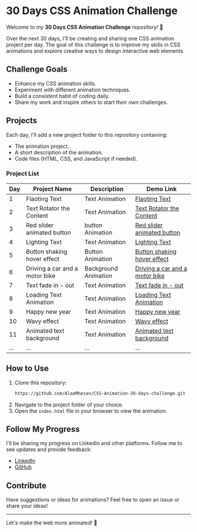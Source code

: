 # 30 Days CSS Animation Challenge

Welcome to my **30 Days CSS Animation Challenge** repository! 🎉

Over the next 30 days, I'll be creating and sharing one CSS animation project per day. The goal of this challenge is to improve my skills in CSS animations and explore creative ways to design interactive web elements.

## Challenge Goals
- Enhance my CSS animation skills.
- Experiment with different animation techniques.
- Build a consistent habit of coding daily.
- Share my work and inspire others to start their own challenges.

## Projects
Each day, I'll add a new project folder to this repository containing:
- The animation project.
- A short description of the animation.
- Code files (HTML, CSS, and JavaScript if needed).

### Project List
| Day | Project Name      | Description                | Demo Link   |
|-----|-------------------|----------------------------|-------------|
| 1   | Flaoting Text     | Text Animation             | [Flaoting Text](https://github.com/AlaaMhesan/CSS-Animation-30-days-challenge/tree/main/The%20Project/Floating%20Text) |
| 2   | Text Rotator the Content    | Text Animation             | [Text Rotator the Content ](https://github.com/AlaaMhesan/CSS-Animation-30-days-challenge/tree/main/The%20Project/Text%20Rotator%20the%20Content) |
| 3   | Red slider animated button    | button Animation             | [Red slider animated button](https://github.com/AlaaMhesan/CSS-Animation-30-days-challenge/tree/main/The%20Project/Red%20slider%20animated%20button) |
| 4   | Lighting Text    | Text Animation             | [Lighting Text](https://github.com/AlaaMhesan/CSS-Animation-30-days-challenge/tree/main/The%20Project/lighting%20text) |
| 5   | Button shaking hover effect    | Button Animation             | [Button shaking hover effect](https://github.com/AlaaMhesan/CSS-Animation-30-days-challenge/tree/main/The%20Project/Button%20shaking%20hover%20effect) |
| 6   | Driving a car and a motor bike    | Background Animation             | [Driving a car and a motor bike](https://github.com/AlaaMhesan/CSS-Animation-30-days-challenge/tree/main/The%20Project/Driving%20a%20car%20and%20a%20motor%20bike) |
| 7   | Text fade in - out    | Text Animation             | [Text fade in - out](https://github.com/AlaaMhesan/CSS-Animation-30-days-challenge/tree/main/The%20Project/Text%20fade%20in%20-%20out) |
| 8   | Loading Text Animation    | Text Animation             | [Loading Text Animation](https://github.com/AlaaMhesan/CSS-Animation-30-days-challenge/tree/main/The%20Project/Loading%20Text%20Animation) |
| 9   | Happy new year    | Text Animation             | [Happy new year](https://github.com/AlaaMhesan/CSS-Animation-30-days-challenge/tree/main/The%20Project/Happy%20new%20year) |
| 10  | Wavy effect    | Text Animation             | [Wavy effect](https://github.com/AlaaMhesan/CSS-Animation-30-days-challenge/tree/main/The%20Project/Wavy%20effec) |
| 11  |  Animated text background   | Text Animation             | [ Animated text background](https://github.com/AlaaMhesan/CSS-Animation-30-days-challenge/tree/main/The%20Project/Animated%20text%20background) |
| ... | ...               | ...                        | ...         |

## How to Use
1. Clone this repository:
   ```bash
   https://github.com/AlaaMhesan/CSS-Animation-30-days-challenge.git
   ```
2. Navigate to the project folder of your choice.
3. Open the `index.html` file in your browser to view the animation.

## Follow My Progress
I'll be sharing my progress on LinkedIn and other platforms. Follow me to see updates and provide feedback:
- [LinkedIn](https://www.linkedin.com/in/alaa-almhesan/)
- [GitHub](https://github.com/AlaaMhesan)

## Contribute
Have suggestions or ideas for animations? Feel free to open an issue or share your ideas!

---

Let's make the web more animated! 🚀
